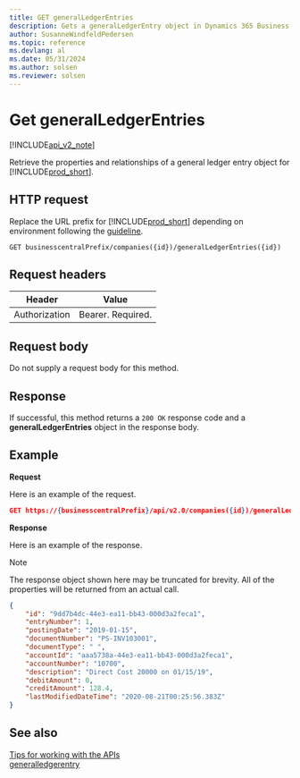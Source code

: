 ```yaml
---
title: GET generalLedgerEntries  
description: Gets a generalLedgerEntry object in Dynamics 365 Business Central.
author: SusanneWindfeldPedersen
ms.topic: reference
ms.devlang: al
ms.date: 05/31/2024
ms.author: solsen
ms.reviewer: solsen
---
```


# Get generalLedgerEntries

[!INCLUDE[api_v2_note](../../../includes/api_v2_note.md)]

Retrieve the properties and relationships of a general ledger entry object for [!INCLUDE[prod_short](../../../includes/prod_short.md)].


## HTTP request
Replace the URL prefix for [!INCLUDE[prod_short](../../../includes/prod_short.md)] depending on environment following the [guideline](../endpoints-apis-for-dynamics.md).
```
GET businesscentralPrefix/companies({id})/generalLedgerEntries({id})
```

## Request headers

|Header       |Value             |
|-------------|------------------|
|Authorization|Bearer. Required. |

## Request body
Do not supply a request body for this method.

## Response
If successful, this method returns a ```200 OK``` response code and a **generalLedgerEntries** object in the response body.

## Example

**Request**

Here is an example of the request.
```json
GET https://{businesscentralPrefix}/api/v2.0/companies({id})/generalLedgerEntries({id})
```

**Response**

Here is an example of the response. 

> [!NOTE]  
>   The response object shown here may be truncated for brevity. All of the properties will be returned from an actual call.

```json
{
    "id": "9dd7b4dc-44e3-ea11-bb43-000d3a2feca1",
    "entryNumber": 1,
    "postingDate": "2019-01-15",
    "documentNumber": "PS-INV103001",
    "documentType": " ",
    "accountId": "aaa5738a-44e3-ea11-bb43-000d3a2feca1",
    "accountNumber": "10700",
    "description": "Direct Cost 20000 on 01/15/19",
    "debitAmount": 0,
    "creditAmount": 128.4,
    "lastModifiedDateTime": "2020-08-21T00:25:56.383Z"
}
```


## See also
[Tips for working with the APIs](../../../developer/devenv-connect-apps-tips.md)    
[generalledgerentry](../resources/dynamics_generalledgerentry.md)    
